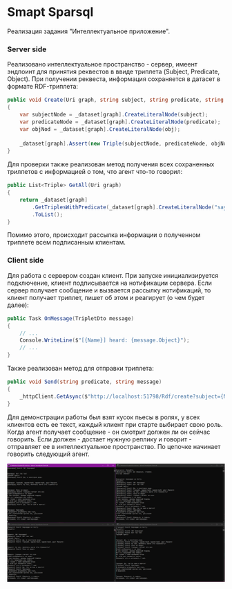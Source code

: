 # Smapt Sparsql

Реализация задания "Интеллектуальное приложение".

### Server side

Реализовано интеллектуальное пространство - сервер, имеент эндпоинт для принятия реквестов в ввиде триплета (Subject, Predicate, Object). При получении реквеста, информация сохраняется в датасет в формате RDF-триплета:
```csharp
public void Create(Uri graph, string subject, string predicate, string obj)
{
    var subjectNode = _dataset[graph].CreateLiteralNode(subject);
    var predicateNode = _dataset[graph].CreateLiteralNode(predicate);
    var objNod = _dataset[graph].CreateLiteralNode(obj);

    _dataset[graph].Assert(new Triple(subjectNode, predicateNode, objNod));
}
```

Для проверки также реализован метод получения всех сохраненных трилпетов с информацией о том, что агент что-то говорил:
```csharp
public List<Triple> GetAll(Uri graph)
{
    return _dataset[graph]
        .GetTriplesWithPredicate(_dataset[graph].CreateLiteralNode("say"))
        .ToList();
}
```

Помимо этого, происходит рассылка информации о полученном триплете всем подписанным клиентам.

### Client side

Для работа с сервером создан клиент. При запуске инициализируется подключение, клиент подписывается на нотификации сервера. Если сервер получает сообщение и вызвается рассылку нотификаций, то клиент получает триплет, пишет об этом и реагирует (о чем будет далее):
```csharp
public Task OnMessage(TripletDto message)
{
    // ...
    Console.WriteLine($"[{Name}] heard: {message.Object}");
    // ...
}
```

Также реализован метод для отправки триплета:
```csharp
public void Send(string predicate, string message)
{
    _httpClient.GetAsync($"http://localhost:51798/Rdf/create?subject={Name}&predicate={predicate}&obj={HttpUtility.UrlEncode(message)}");
}
```

Для демонстрации работы был взят кусок пьесы в ролях, у всех клиентов есть ее текст, каждый клиент при старте выбирает свою роль. Когда агент получает сообщение - он смотрит должен ли он сейчас говорить. Если должен - достает нужную реплику и говорит - отправляет ее в интеллектуальное пространство. По цепочке начинает говорить следующий агент.

![](demo.png)